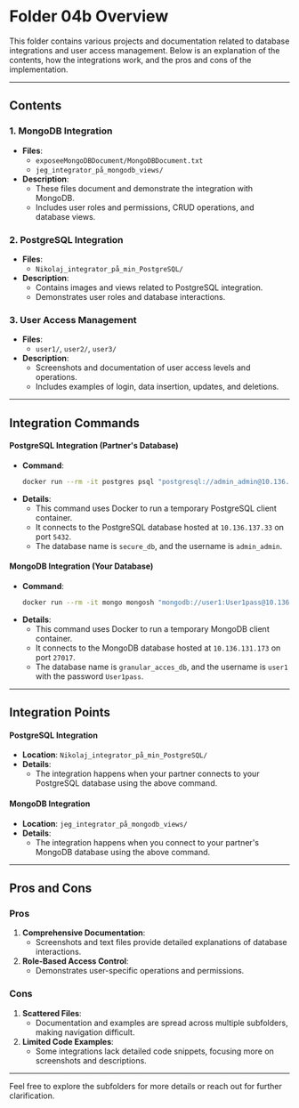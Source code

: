 # Folder 04b Overview

This folder contains various projects and documentation related to database integrations and user access management. Below is an explanation of the contents, how the integrations work, and the pros and cons of the implementation.

---

## Contents

### 1. MongoDB Integration
- **Files**:
  - `exposeeMongoDBDocument/MongoDBDocument.txt`
  - `jeg_integrator_på_mongodb_views/`
- **Description**:
  - These files document and demonstrate the integration with MongoDB.
  - Includes user roles and permissions, CRUD operations, and database views.

### 2. PostgreSQL Integration
- **Files**:
  - `Nikolaj_integrator_på_min_PostgreSQL/`
- **Description**:
  - Contains images and views related to PostgreSQL integration.
  - Demonstrates user roles and database interactions.

### 3. User Access Management
- **Files**:
  - `user1/`, `user2/`, `user3/`
- **Description**:
  - Screenshots and documentation of user access levels and operations.
  - Includes examples of login, data insertion, updates, and deletions.

---

## Integration Commands

#### PostgreSQL Integration (Partner's Database)
- **Command**:
  ```bash
  docker run --rm -it postgres psql "postgresql://admin_admin@10.136.137.33:5432/secure_db"
  ```
- **Details**:
  - This command uses Docker to run a temporary PostgreSQL client container.
  - It connects to the PostgreSQL database hosted at `10.136.137.33` on port `5432`.
  - The database name is `secure_db`, and the username is `admin_admin`.

#### MongoDB Integration (Your Database)
- **Command**:
  ```bash
  docker run --rm -it mongo mongosh "mongodb://user1:User1pass@10.136.131.173:27017/granular_acces_db"
  ```
- **Details**:
  - This command uses Docker to run a temporary MongoDB client container.
  - It connects to the MongoDB database hosted at `10.136.131.173` on port `27017`.
  - The database name is `granular_acces_db`, and the username is `user1` with the password `User1pass`.

---

## Integration Points

#### PostgreSQL Integration
- **Location**: `Nikolaj_integrator_på_min_PostgreSQL/`
- **Details**:
  - The integration happens when your partner connects to your PostgreSQL database using the above command.

#### MongoDB Integration
- **Location**: `jeg_integrator_på_mongodb_views/`
- **Details**:
  - The integration happens when you connect to your partner's MongoDB database using the above command.

---

## Pros and Cons

### Pros
1. **Comprehensive Documentation**:
   - Screenshots and text files provide detailed explanations of database interactions.
2. **Role-Based Access Control**:
   - Demonstrates user-specific operations and permissions.

### Cons
1. **Scattered Files**:
   - Documentation and examples are spread across multiple subfolders, making navigation difficult.
2. **Limited Code Examples**:
   - Some integrations lack detailed code snippets, focusing more on screenshots and descriptions.

---

Feel free to explore the subfolders for more details or reach out for further clarification.
